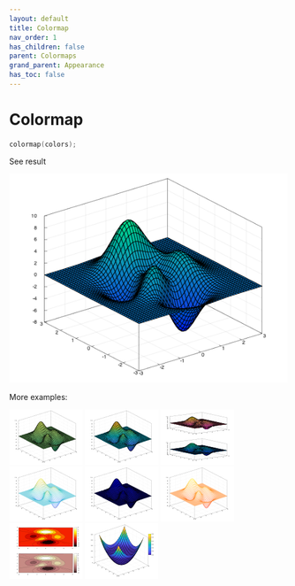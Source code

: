 ```yaml
---
layout: default
title: Colormap
nav_order: 1
has_children: false
parent: Colormaps
grand_parent: Appearance
has_toc: false
---
```

# Colormap

```cpp
colormap(colors);
```


See result

[![example_colormap_1](colormap/colormap_1.png)](../../../../examples/appearance/colormaps/colormap/colormap_1.cpp)

More examples:
    
[![example_colormap_2](colormap/colormap_2_thumb.png)](../../../../examples/appearance/colormaps/colormap/colormap_2.cpp)  [![example_colormap_3](colormap/colormap_3_thumb.png)](../../../../examples/appearance/colormaps/colormap/colormap_3.cpp)  [![example_colormap_4](colormap/colormap_4_thumb.png)](../../../../examples/appearance/colormaps/colormap/colormap_4.cpp)  [![example_colormap_5](colormap/colormap_5_thumb.png)](../../../../examples/appearance/colormaps/colormap/colormap_5.cpp)  [![example_colormap_6](colormap/colormap_6_thumb.png)](../../../../examples/appearance/colormaps/colormap/colormap_6.cpp)  [![example_colormap_7](colormap/colormap_7_thumb.png)](../../../../examples/appearance/colormaps/colormap/colormap_7.cpp)  [![example_colormap_8](colormap/colormap_8_thumb.png)](../../../../examples/appearance/colormaps/colormap/colormap_8.cpp)  [![example_colormap_9](colormap/colormap_9_thumb.png)](../../../../examples/appearance/colormaps/colormap/colormap_9.cpp)
  



